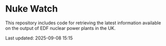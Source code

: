 # Nuke Watch

This repository includes code for retrieving the latest information available on the output of EDF nuclear power plants in the UK.

Last updated: 2025-09-08 15:15
